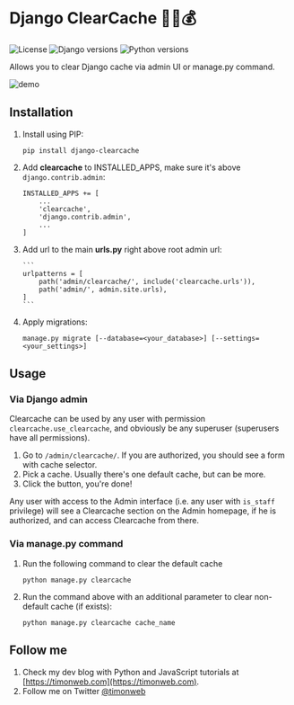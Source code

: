 # Django ClearCache 🤠🧹💰 

![License](https://img.shields.io/pypi/l/django-clearcache)
![Django versions](https://img.shields.io/pypi/djversions/django-clearcache)
![Python versions](https://img.shields.io/pypi/pyversions/django-clearcache)

Allows you to clear Django cache via admin UI or manage.py command.

![demo](https://raw.githubusercontent.com/timonweb/django-clearcache/master/demo.gif)

## Installation

1. Install using PIP:

      ```
      pip install django-clearcache
      ```

2. Add **clearcache** to INSTALLED_APPS, make sure it's above `django.contrib.admin`:

      ```
      INSTALLED_APPS += [
          ...
          'clearcache',
          'django.contrib.admin',
          ...
      ]
      ```

3. Add url to the main **urls.py** right above root admin url:
   
       ```
       urlpatterns = [
           path('admin/clearcache/', include('clearcache.urls')),
           path('admin/', admin.site.urls),
       ]
       ```

4. Apply migrations:

   ```
   manage.py migrate [--database=<your_database>] [--settings=<your_settings>]
   ```

## Usage

### Via Django admin

Clearcache can be used by any user with permission ```clearcache.use_clearcache```, 
and obviously be any superuser (superusers have all permissions).

1. Go to `/admin/clearcache/`. If you are authorized, you should see a form with cache selector.
2. Pick a cache. Usually there's one default cache, but can be more.
3. Click the button, you're done!

Any user with access to the Admin interface (i.e. any user with `is_staff` privilege) 
will see a Clearcache section on the Admin homepage, if he is authorized, and can 
access Clearcache from there. 


### Via manage.py command

1. Run the following command to clear the default cache

      ```
      python manage.py clearcache
      ```

2. Run the command above with an additional parameter to clear non-default cache (if exists):

      ```
      python manage.py clearcache cache_name
      ```

## Follow me

1. Check my dev blog with Python and JavaScript tutorials at [https://timonweb.com](https://timonweb.com).
2. Follow me on Twitter [@timonweb](https://twitter.com/timonweb)
